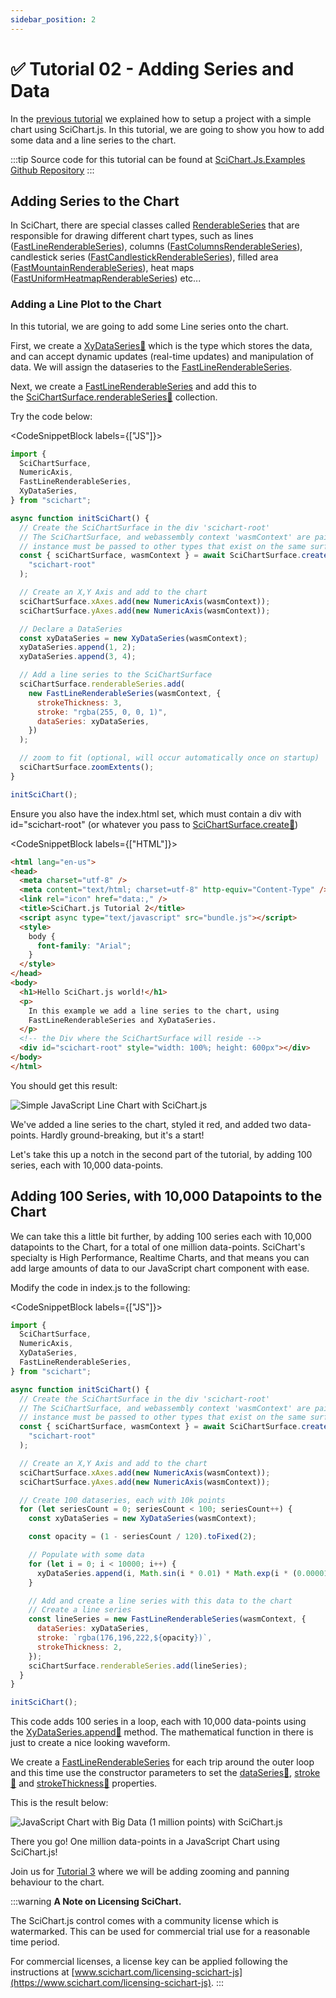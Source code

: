 ```yaml
---
sidebar_position: 2
---
```


# ✅ Tutorial 02 - Adding Series and Data

In the [previous tutorial](/docs/get-started/tutorials-js-npm-webpack/tutorial-01-setting-up-npm-project-with-scichart-js) we explained how to setup a project with a simple chart using SciChart.js. In this tutorial, we are going to show you how to add some data and a line series to the chart.

<YouTubeVideo url="https://www.youtube.com/embed/dQYnwPeacSA" title="Video tutorial for version 3. SciChart.js JavaScript Chart Tutorial 02 - Adding Series and Data" />

:::tip
Source code for this tutorial can be found at [SciChart.Js.Examples Github Repository](https://github.com/ABTSoftware/SciChart.JS.Examples/tree/dev_v4.0/Tutorials/2D_Chart_Tutorials_JavaScript/Tutorial_2_Adding_Series_and_Data)
:::

Adding Series to the Chart
--------------------------

In SciChart, there are special classes called [RenderableSeries](/docs/2d-charts/chart-types/renderable-series-api-overview) that are responsible for drawing different chart types, such as lines ([FastLineRenderableSeries](/docs/2d-charts/chart-types/fast-line-renderable-series)), columns ([FastColumnsRenderableSeries](/docs/2d-charts/chart-types/fast-column-renderable-series/column-series-type)), candlestick series ([FastCandlestickRenderableSeries](/docs/2d-charts/chart-types/fast-candlestick-renderable-series)), filled area ([FastMountainRenderableSeries](/docs/2d-charts/chart-types/fast-mountain-area-renderable-series)), heat maps ([FastUniformHeatmapRenderableSeries](/docs/2d-charts/chart-types/uniform-heatmap-renderable-series/uniform-heatmap-chart-type)) etc...

### Adding a Line Plot to the Chart

In this tutorial, we are going to add some Line series onto the chart.

First, we create a [XyDataSeries:blue_book:](https://www.scichart.com/documentation/js/current/typedoc/classes/xydataseries.html) which is the type which stores the data, and can accept dynamic updates (real-time updates) and manipulation of data. We will assign the dataseries to the [FastLineRenderableSeries](/docs/2d-charts/chart-types/fast-line-renderable-series).

Next, we create a [FastLineRenderableSeries](/docs/2d-charts/chart-types/fast-line-renderable-series) and add this to the [SciChartSurface.renderableSeries:blue_book:](https://www.scichart.com/documentation/js/current/typedoc/classes/scichartsurface.html#renderableseries) collection.

Try the code below:

<CodeSnippetBlock labels={["JS"]}>
  ```js {21-23,26-32} showLineNumbers
  import {
    SciChartSurface,
    NumericAxis,
    FastLineRenderableSeries,
    XyDataSeries,
  } from "scichart";

  async function initSciChart() {
    // Create the SciChartSurface in the div 'scichart-root'
    // The SciChartSurface, and webassembly context 'wasmContext' are paired. This wasmContext
    // instance must be passed to other types that exist on the same surface.
    const { sciChartSurface, wasmContext } = await SciChartSurface.create(
      "scichart-root"
    );

    // Create an X,Y Axis and add to the chart
    sciChartSurface.xAxes.add(new NumericAxis(wasmContext));
    sciChartSurface.yAxes.add(new NumericAxis(wasmContext));

    // Declare a DataSeries
    const xyDataSeries = new XyDataSeries(wasmContext);
    xyDataSeries.append(1, 2);
    xyDataSeries.append(3, 4);

    // Add a line series to the SciChartSurface
    sciChartSurface.renderableSeries.add(
      new FastLineRenderableSeries(wasmContext, {
        strokeThickness: 3,
        stroke: "rgba(255, 0, 0, 1)",
        dataSeries: xyDataSeries,
      })
    );

    // zoom to fit (optional, will occur automatically once on startup)
    sciChartSurface.zoomExtents();
  }

  initSciChart();
  ```
</CodeSnippetBlock>

Ensure you also have the index.html set, which must contain a div with id="scichart-root" (or whatever you pass to [SciChartSurface.create:blue_book:](https://www.scichart.com/documentation/js/current/typedoc/classes/scichartsurface.html#create))

<CodeSnippetBlock labels={["HTML"]}>
  ```html {21} showLineNumbers
<html lang="en-us">
  <head>
    <meta charset="utf-8" />
    <meta content="text/html; charset=utf-8" http-equiv="Content-Type" />
    <link rel="icon" href="data:," />
    <title>SciChart.js Tutorial 2</title>
    <script async type="text/javascript" src="bundle.js"></script>
    <style>
      body {
        font-family: "Arial";
      }
    </style>
  </head>
  <body>
    <h1>Hello SciChart.js world!</h1>
    <p>
      In this example we add a line series to the chart, using
      FastLineRenderableSeries and XyDataSeries.
    </p>
    <!-- the Div where the SciChartSurface will reside -->
    <div id="scichart-root" style="width: 100%; height: 600px"></div>
  </body>
</html>
  ```
</CodeSnippetBlock>

You should get this result: 

![Simple JavaScript Line Chart with SciChart.js](img/1.png)

We've added a line series to the chart, styled it red, and added two data-points. Hardly ground-breaking, but it's a start!

Let's take this up a notch in the second part of the tutorial, by adding 100 series, each with 10,000 data-points.

Adding 100 Series, with 10,000 Datapoints to the Chart
------------------------------------------------------

We can take this a little bit further, by adding 100 series each with 10,000 datapoints to the Chart, for a total of one million data-points. SciChart's specialty is High Performance, Realtime Charts, and that means you can add large amounts of data to our JavaScript chart component with ease.

Modify the code in index.js to the following:

<CodeSnippetBlock labels={["JS"]}>
  ```js {20-39} showLineNumbers
  import {
    SciChartSurface,
    NumericAxis,
    XyDataSeries,
    FastLineRenderableSeries,
  } from "scichart";

  async function initSciChart() {
    // Create the SciChartSurface in the div 'scichart-root'
    // The SciChartSurface, and webassembly context 'wasmContext' are paired. This wasmContext
    // instance must be passed to other types that exist on the same surface.
    const { sciChartSurface, wasmContext } = await SciChartSurface.create(
      "scichart-root"
    );

    // Create an X,Y Axis and add to the chart
    sciChartSurface.xAxes.add(new NumericAxis(wasmContext));
    sciChartSurface.yAxes.add(new NumericAxis(wasmContext));

    // Create 100 dataseries, each with 10k points
    for (let seriesCount = 0; seriesCount < 100; seriesCount++) {
      const xyDataSeries = new XyDataSeries(wasmContext);

      const opacity = (1 - seriesCount / 120).toFixed(2);

      // Populate with some data
      for (let i = 0; i < 10000; i++) {
        xyDataSeries.append(i, Math.sin(i * 0.01) * Math.exp(i * (0.00001 * (seriesCount + 1))));
      }

      // Add and create a line series with this data to the chart
      // Create a line series
      const lineSeries = new FastLineRenderableSeries(wasmContext, {
        dataSeries: xyDataSeries,
        stroke: `rgba(176,196,222,${opacity})`,
        strokeThickness: 2,
      });
      sciChartSurface.renderableSeries.add(lineSeries);
    }
  }

  initSciChart();
  ```
</CodeSnippetBlock>

This code adds 100 series in a loop, each with 10,000 data-points using the [XyDataSeries.append:blue_book:](https://www.scichart.com/documentation/js/current/typedoc/classes/xydataseries.html#append) method. The mathematical function in there is just to create a nice looking waveform.

We create a [FastLineRenderableSeries](/docs/2d-charts/chart-types/fast-line-renderable-series) for each trip around the outer loop and this time use the constructor parameters to set the [dataSeries:blue_book:](https://www.scichart.com/documentation/js/current/typedoc/classes/fastlinerenderableseries.html#dataseries), [stroke:blue_book:](https://www.scichart.com/documentation/js/current/typedoc/classes/fastlinerenderableseries.html#stroke) and [strokeThickness:blue_book:](https://www.scichart.com/documentation/js/current/typedoc/classes/fastlinerenderableseries.html#strokethickness) properties.

This is the result below:

![JavaScript Chart with Big Data (1 million points) with SciChart.js](img/2.png)

There you go! One million data-points in a JavaScript Chart using SciChart.js!

Join us for [Tutorial 3](/docs/get-started/tutorials-js-npm-webpack/tutorial-03-adding-zooming-panning-behavior) where we will be adding zooming and panning behaviour to the chart.

:::warning
**A Note on Licensing SciChart.**  
  
The SciChart.js control comes with a community license which is watermarked. This can be used for commercial trial use for a reasonable time period.

  
For commercial licenses, a license key can be applied following the instructions at [www.scichart.com/licensing-scichart-js](https://www.scichart.com/licensing-scichart-js).
:::
